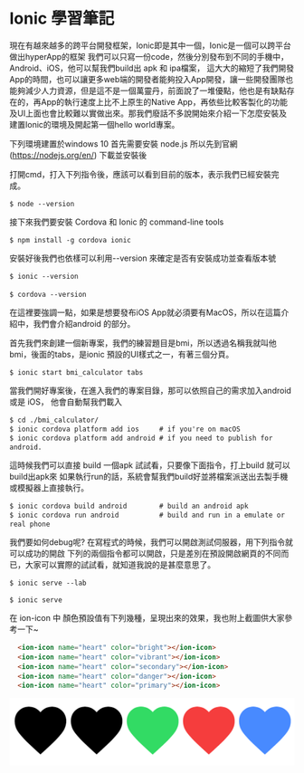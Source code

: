 # Ionic 學習筆記

現在有越來越多的跨平台開發框架，Ionic即是其中一個，Ionic是一個可以跨平台做出hyperApp的框架
我們可以只寫一份code，然後分別發布到不同的手機中，Android、iOS，他可以幫我們build出 apk 和 ipa檔案，
這大大的縮短了我們開發App的時間，也可以讓更多web端的開發者能夠投入App開發，讓一些開發團隊也能夠減少人力資源，但是這不是一個萬靈丹，前面說了一堆優點，他也是有缺點存在的，再App的執行速度上比不上原生的Native App，再依些比較客製化的功能及UI上面也會比較難以實做出來。那我們廢話不多說開始來介紹一下怎麼安裝及建置Ionic的環境及開起第一個hello world專案。

下列環境建置於windows 10
首先需要安裝 node.js
所以先到官網(https://nodejs.org/en/) 下載並安裝後

打開cmd，打入下列指令後，應該可以看到目前的版本，表示我們已經安裝完成。
```
$ node --version
```
接下來我們要安裝 Cordova 和 Ionic 的 command-line tools

```
$ npm install -g cordova ionic
```

安裝好後我們也依樣可以利用--version 來確定是否有安裝成功並查看版本號

```
$ ionic --version

$ cordova --version
```

在這裡要強調一點，如果是想要發布iOS App就必須要有MacOS，所以在這篇介紹中，我們會介紹android 的部分。

首先我們來創建一個新專案，我們的練習題目是bmi，所以透過名稱我就叫他bmi，後面的tabs，是ionic 預設的UI樣式之一，有著三個分頁。
```
$ ionic start bmi_calculator tabs
```
當我們開好專案後，在進入我們的專案目錄，那可以依照自己的需求加入android 或是 iOS，
他會自動幫我們載入
```
$ cd ./bmi_calculator/
$ ionic cordova platform add ios     # if you're on macOS
$ ionic cordova platform add android # if you need to publish for android.
```
這時候我們可以直接 build 一個apk 試試看，只要像下面指令，打上build 就可以build出apk來
如果執行run的話，系統會幫我們build好並將檔案派送出去製手機或模擬器上直接執行。
```
$ ionic cordova build android        # build an android apk
$ ionic cordova run android          # build and run in a emulate or real phone
```

我們要如何debug呢? 在寫程式的時候，我們可以開啟測試伺服器，用下列指令就可以成功的開啟
下列的兩個指令都可以開啟，只是差別在預設開啟網頁的不同而已，大家可以實際的試試看，就知道我說的是甚麼意思了。
```
$ ionic serve --lab
```
```
$ ionic serve
```
在 ion-icon 中 顏色預設值有下列幾種，呈現出來的效果，我也附上截圖供大家參考一下~
```html
  <ion-icon name="heart" color="bright"></ion-icon>
  <ion-icon name="heart" color="vibrant"></ion-icon>
  <ion-icon name="heart" color="secondary"></ion-icon>
  <ion-icon name="heart" color="danger"></ion-icon>
  <ion-icon name="heart" color="primary"></ion-icon>
```
![heart](https://raw.githubusercontent.com/jack610336/jack610336.github.io/master/img/heart.png "heart")

